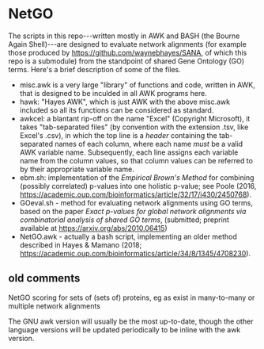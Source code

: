 # NetGO
The scripts in this repo---written mostly in AWK and BASH (the Bourne Again Shell)---are designed to evaluate network alignments (for example those produced by https://github.com/waynebhayes/SANA, of which this repo is a submodule) from the standpoint of shared Gene Ontology (GO) terms.  Here's a brief description of some of the files.

- misc.awk is a very large "library" of functions and code, written in AWK, that is designed to be inculded in all AWK programs here.
- hawk: "Hayes AWK", which is just AWK with the above misc.awk included so all its functions can be considered as standard.
- awkcel: a blantant rip-off on the name "Excel" (Copyright Microsoft), it takes "tab-separated files" (by convention with the extension .tsv, like Excel's .csv), in which the top line is a _header_ containing the tab-separated names of each column, where each name _must_ be a valid AWK variable name. Subsequently, each line assigns each variable name from the column values, so that column values can be referred to by their appropriate variable name.
- ebm.sh: implementation of the _Empirical Brown's Method_ for combining (possibly correlated) p-values into one holistic p-value; see Poole (2016, https://academic.oup.com/bioinformatics/article/32/17/i430/2450768).
- GOeval.sh - method for evaluating network alignments using GO terms, based on the paper _Exact p-values for global network alignments via combinatorial analysis of shared GO terms_, (submitted; preprint available at https://arxiv.org/abs/2010.06415)
- NetGO.awk - actually a bash script, implementing an older method described in Hayes & Mamano (2018; https://academic.oup.com/bioinformatics/article/34/8/1345/4708230).

## old comments
NetGO scoring for sets of (sets of) proteins, eg as exist in many-to-many or multiple network alignments

The GNU awk version will usually be the most up-to-date, though the other language versions will be updated periodically to be inline with the awk version.

